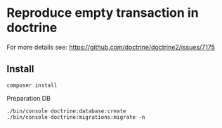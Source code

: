 # Reproduce empty transaction in doctrine

For more details see:
https://github.com/doctrine/doctrine2/issues/7175


## Install

```
composer install
```

Preparation DB

```
./bin/console doctrine:database:create
./bin/console doctrine:migrations:migrate -n
```
